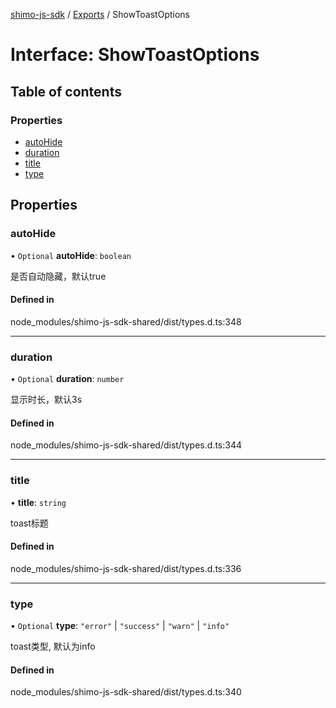 [shimo-js-sdk](/README.md) / [Exports](/modules.md) / ShowToastOptions

# Interface: ShowToastOptions

## Table of contents

### Properties

- [autoHide](/interfaces/ShowToastOptions.md#autohide)
- [duration](/interfaces/ShowToastOptions.md#duration)
- [title](/interfaces/ShowToastOptions.md#title)
- [type](/interfaces/ShowToastOptions.md#type)

## Properties

### autoHide

• `Optional` **autoHide**: `boolean`

是否自动隐藏，默认true

#### Defined in

node_modules/shimo-js-sdk-shared/dist/types.d.ts:348

___

### duration

• `Optional` **duration**: `number`

显示时长，默认3s

#### Defined in

node_modules/shimo-js-sdk-shared/dist/types.d.ts:344

___

### title

• **title**: `string`

toast标题

#### Defined in

node_modules/shimo-js-sdk-shared/dist/types.d.ts:336

___

### type

• `Optional` **type**: ``"error"`` \| ``"success"`` \| ``"warn"`` \| ``"info"``

toast类型, 默认为info

#### Defined in

node_modules/shimo-js-sdk-shared/dist/types.d.ts:340
